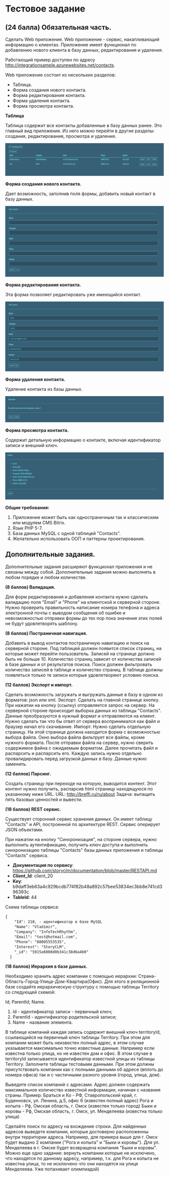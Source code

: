 ﻿# Тестовое задание

## (24 балла) Обязательная часть.

Сделать Web приложение. Web приложение - сервис, накапливающий информацию о клиентах. Приложение имеет функционал по добавлению нового клиента в базу данных, редактирования и удаления.

Работающий пример доступен по адресу http://integrationsample.azurewebsites.net/contacts.

Web приложение состоит из нескольких разделов:

- Таблица.
- Форма создания нового контакта.
- Форма редактирования контакта.
- Форма удаления контакта.
- Форма просмотра контакта.

**Таблица**

Таблица содержит все контакты добавленные в базу данных ранее. Это главный вид приложения. Из него можно перейти в другие разделы: создания, редактирования, просмотра и удаления.

![1](./images/1.png)

**Форма создания нового контакта.**

Дает возможность, заполнив поля формы, добавить новый контакт в базу данных.

![2](./images/2.png)

**Форма редактирования контакта.**

Эта форма позволяет редактировать уже имеющийся контакт.

![3](./images/3.png)

**Форма удаления контакта.**

Удаление контакта из базы данных.

![4](./images/4.png)

**Форма просмотра контакта.**

Содержит детальную информацию о контакте, включая идентификатор записи и внешний ключ.

![6](./images/6.png)

**Общие требования:**

1. Приложение может быть как одностраничным так и классическим или модулем CMS Bitrix.
2. Язык PHP 5-7.
3. База данных MySQL с одной таблицей "Contacts".
4. Желательно использовать ООП и паттерны проектирования.


## Дополнительные задания.

Дополнительные задания расширяют функционал приложения и не связаны между собой. Дополнительные задания можно выполнять в любом порядке и любом количестве.

**(8 баллов) Валидация.**

Для форм редактирования и добавления контакта нужно сделать валидацию поля "Email" и "Phone" на клиентской и серверной стороне. Нужно проверить правильность написание номера телефона и адреса электронной почты с выводом сообщения об ошибке и невозможностью отправки формы до тех пор пока значения этих полей не будут удовлетворять шаблону.

**(8 баллов) Постраничная навигация.**

Добавить в вывод контактов постраничную навигацию и поиск на серверной стороне.  Под таблицей должен появится список страниц, на которые может перейти пользователь. Записей на странице должно быть не больше 10. Количество страниц зависит от количества записей в базе данных и от результатов поиска. Поиск должен фильтровать количество записей в таблице и количество страниц. В таблице должны появляться только те записи которые удовлетворяют условию поиска.

**(12 баллов) Экспорт и импорт.**

Сделать возможность загружать и выгружать данные в базу в одном из форматов: json или xml.
Экспорт. Сделать на главной странице кнопку. При нажатии на кнопку (ссылку) отправляется запрос на сервер. На серверной стороне происходит выборка  данных из таблицы "Contacts". Данные преобразуются в нужный формат и отправляются на клиент. Нужно сделать так что бы ответ от сервера воспринимался как файл и браузер начал его скачивание.
Импорт. Нужно сделать отдельную страницу. На этой странице должна находится форма с возможностью выбора файла. Окно выбора файла фильтрует все файлы, кроме нужного формата. После отправки файла на сервер, нужно сверить содержимое файна с ожидаемым форматом. Далее прочитать файл и распарсить и распарсить его. Каждую запись нужно отдельно провалидировать перед загрузкой данных в базу. Данные нужно заменить.

**(12 баллов) Парсинг.**

Создать страницу при переходе на которую, выводится контент. Этот контент нужно получить, распарсив html страницу находящуюся по указанному ниже URL.
URL: http://breffi.ru/ru/about
Задача: вытащить пять базовых ценностей и вывести.

**(18 баллов) REST сервис.**

Существует сторонний сервис хранения данных. Он имеет таблицу "Contacts" и API, построенной по архитектуре REST. Сервис оперирует JSON объектами.

При нажатии на кнопку "Синхронизация", на стороне сервера, нужно выполнить аутентификацию, получить ключ доступа и выполнить синхронизацию таблицы "Contacts" базы данных приложения и таблицы "Contacts" сервиса.

* **Документация по сервису**: https://github.com/storyclm/documentation/blob/master/RESTAPI.md
* **Client_Id**: client_20
* **Key**: b9daff3eb63a4c929bcdb774f82b48a892c57bee53834ec3bb8e741cd396393c
* **TableId**: 44

Схема таблицы сервиса:
```
{
    "Id": 210, - идентификатор в базе MySQL 
    "Name": "Vladimir",
    "Company": "InfoTechRhythm",
    "Email": "test@hotmail.com",
    "Phone": "88005553535",
    "Interest": "StoryCLM",
    "_id": "5915a6008d0b341c38d6a4b0"
  }
```

**(18 баллов) Иерархия в базе данных.**

Необходимо хранить адрес компании с помощью иерархии: Страна-Область-Город-Улица-Дом-Квартира(Офис). Для этого в реляционной базе создайте иерархическую структуру с помощью таблицы Territory со следующей схемой:

Id; ParentId; Name.

1. Id - идентификатор записи - первичный ключ;
2. ParentId - идентификатор родительской записи;
3. Name - название элемента.


В таблице компаний каждая запись содержит внешний ключ territoryId, ссылающийся на первичный ключ таблицы Territory.
При этом для компании может быть неизвестен полный адрес, в этом случае указывается максимально точно известные данные. Например если известна только улица, но не известен дом и офис. В этом случае в territoryId записывается идентификатор известной улицы из таблицы Territory.
 Заполните таблицы тестовыми данными. При этом должны присутствовать компании как с полными данными об адресе (вплоть до номера офиса) так и с частичными разного уровня (город, улица, дом).

 Выведите список компаний с адресами. Адрес должен содержать максимальное количество известной информации, начиная с названия страны.
 Пример:
 Браться и Ко - РФ, Ставропольский край, г. Буденновск, ул. Ленина, д.5, офис 6 (известен полный адрес)
 Рога и копыта - Рф, Омская область, г. Омск (известен только город)
 Быки и коровы - Рф, Омская область, г. Омск, ул. Менделеева (известна только улица)

 Сделайте поиск по адресу на вхождение строки. Для найденных адресов выведете компании, которые достоверно расположенны внутри территории адреса. Например, для примера выше для г. Омск будет выдано 2 компании ("Рога и копыта" и "Быки и коровы"). Для ул. Менделеева в г. Омске будет возвращена компания "Быки и коровы".
Можно еще одно задание: вернуть компании которые не исключено, что находятся по данному адресу, например, т.к. для Рога и копыта не известна улица, то не исключено что они находятся на улице Менделеева. Уже попахивает  олимпиадой)


